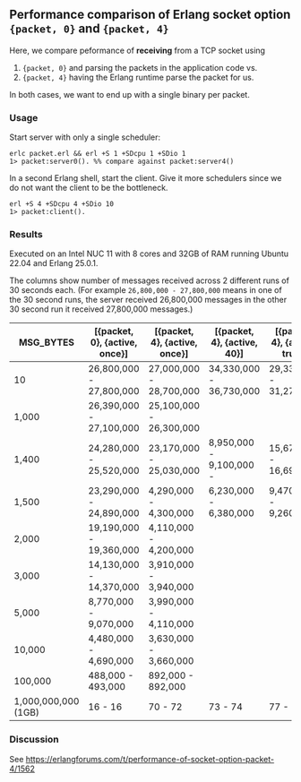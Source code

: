 ## Performance comparison of Erlang socket option `{packet, 0}` and `{packet, 4}`

Here, we compare peformance of **receiving** from a TCP socket using 
1. `{packet, 0}` and parsing the packets in the application code vs.
2. `{packet, 4}` having the Erlang runtime parse the packet for us.

In both cases, we want to end up with a single binary per packet.

### Usage
Start server with only a single scheduler:
```
erlc packet.erl && erl +S 1 +SDcpu 1 +SDio 1
1> packet:server0(). %% compare against packet:server4()
```

In a second Erlang shell, start the client.
Give it more schedulers since we do not want the client to be the bottleneck.
```
erl +S 4 +SDcpu 4 +SDio 10
1> packet:client().
```

### Results
Executed on an Intel NUC 11 with 8 cores and 32GB of RAM running Ubuntu 22.04 and Erlang 25.0.1.

The columns show number of messages received across 2 different runs of 30 seconds each.
(For example `26,800,000 - 27,800,000` means in one of the 30 second runs, the server received 26,800,000 messages in the other 30 second run it received 27,800,000 messages.)

| MSG_BYTES           | [{packet, 0}, {active, once}] | [{packet, 4}, {active, once}] | [{packet, 4}, {active, 40}] | [{packet, 4}, {active, true}]|
| ------------------- | ----------------------------- | ----------------------------- | ----------------------------| -----------------------------|
| 10                  | 26,800,000 - 27,800,000 | 27,000,000 - 28,700,000 | 34,330,000 - 36,730,000 | 29,330,000 - 31,270,000 |
| 1,000               | 26,390,000 - 27,100,000 | 25,100,000 - 26,300,000 | | |
| 1,400               | 24,280,000 - 25,520,000 | 23,170,000 - 25,030,000 | 8,950,000 - 9,100,000 -  | 15,670,000 - 16,690,000 |
| 1,500               | 23,290,000 - 24,890,000 | 4,290,000 - 4,300,000 | 6,230,000 - 6,380,000 | 9,470,000 - 9,260,000 |
| 2,000               | 19,190,000 - 19,360,000 | 4,110,000 - 4,200,000 | | |
| 3,000               | 14,130,000 - 14,370,000 | 3,910,000 - 3,940,000 | | |
| 5,000               | 8,770,000 - 9,070,000   | 3,990,000 - 4,110,000 | | |
| 10,000              | 4,480,000 - 4,690,000   | 3,630,000 - 3,660,000 | | |
| 100,000             | 488,000 - 493,000       | 892,000 - 892,000 | | |
| 1,000,000,000 (1GB) | 16 - 16                 | 70 - 72 | 73 - 74 | 77 - 77 |

### Discussion
See https://erlangforums.com/t/performance-of-socket-option-packet-4/1562
